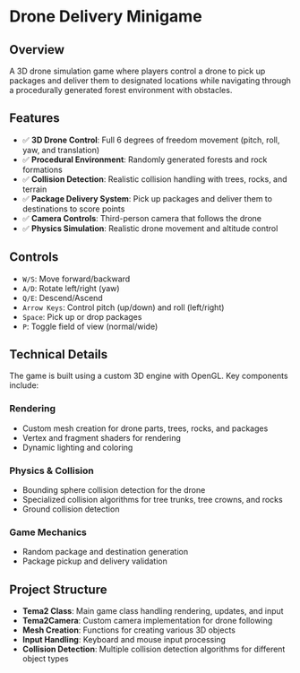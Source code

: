 # Drone Delivery Minigame

## Overview
A 3D drone simulation game where players control a drone to pick up packages and deliver them to designated locations while navigating through a procedurally generated forest environment with obstacles.

## Features
- ✅ **3D Drone Control**: Full 6 degrees of freedom movement (pitch, roll, yaw, and translation)
- ✅ **Procedural Environment**: Randomly generated forests and rock formations
- ✅ **Collision Detection**: Realistic collision handling with trees, rocks, and terrain
- ✅ **Package Delivery System**: Pick up packages and deliver them to destinations to score points
- ✅ **Camera Controls**: Third-person camera that follows the drone
- ✅ **Physics Simulation**: Realistic drone movement and altitude control

## Controls
- `W/S`: Move forward/backward
- `A/D`: Rotate left/right (yaw)
- `Q/E`: Descend/Ascend
- `Arrow Keys`: Control pitch (up/down) and roll (left/right)
- `Space`: Pick up or drop packages
- `P`: Toggle field of view (normal/wide)

## Technical Details
The game is built using a custom 3D engine with OpenGL. Key components include:

### Rendering
- Custom mesh creation for drone parts, trees, rocks, and packages
- Vertex and fragment shaders for rendering
- Dynamic lighting and coloring

### Physics & Collision
- Bounding sphere collision detection for the drone
- Specialized collision algorithms for tree trunks, tree crowns, and rocks
- Ground collision detection

### Game Mechanics
- Random package and destination generation
- Package pickup and delivery validation

## Project Structure
- **Tema2 Class**: Main game class handling rendering, updates, and input
- **Tema2Camera**: Custom camera implementation for drone following
- **Mesh Creation**: Functions for creating various 3D objects
- **Input Handling**: Keyboard and mouse input processing
- **Collision Detection**: Multiple collision detection algorithms for different object types

